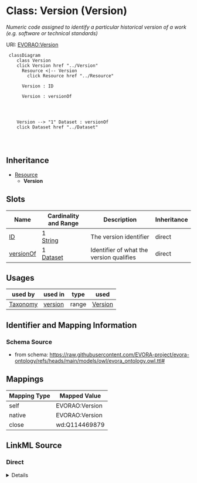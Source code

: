 

# Class: Version (Version)


_Numeric code assigned to identify a particular historical version of a work (e.g. software or technical standards)_





URI: [EVORAO:Version](https://raw.githubusercontent.com/EVORA-project/evora-ontology/refs/heads/main/models/owl/evora_ontology.owl.ttl#Version)






```mermaid
 classDiagram
    class Version
    click Version href "../Version"
      Resource <|-- Version
        click Resource href "../Resource"
      
      Version : ID
        
      Version : versionOf
        
          
    
    
    Version --> "1" Dataset : versionOf
    click Dataset href "../Dataset"

        
      
```





## Inheritance
* [Resource](Resource.md)
    * **Version**



## Slots

| Name | Cardinality and Range | Description | Inheritance |
| ---  | --- | --- | --- |
| [ID](ID.md) | 1 <br/> [String](String.md) | The version identifier | direct |
| [versionOf](versionOf.md) | 1 <br/> [Dataset](Dataset.md) | Identifier of what the version qualifies | direct |





## Usages

| used by | used in | type | used |
| ---  | --- | --- | --- |
| [Taxonomy](Taxonomy.md) | [version](version.md) | range | [Version](Version.md) |






## Identifier and Mapping Information







### Schema Source


* from schema: https://raw.githubusercontent.com/EVORA-project/evora-ontology/refs/heads/main/models/owl/evora_ontology.owl.ttl#




## Mappings

| Mapping Type | Mapped Value |
| ---  | ---  |
| self | EVORAO:Version |
| native | EVORAO:Version |
| close | wd:Q114469879 |







## LinkML Source

<!-- TODO: investigate https://stackoverflow.com/questions/37606292/how-to-create-tabbed-code-blocks-in-mkdocs-or-sphinx -->

### Direct

<details>
```yaml
name: Version
description: Numeric code assigned to identify a particular historical version of
  a work (e.g. software or technical standards)
title: Version
from_schema: https://raw.githubusercontent.com/EVORA-project/evora-ontology/refs/heads/main/models/owl/evora_ontology.owl.ttl#
close_mappings:
- wd:Q114469879
is_a: Resource
slots:
- ID
- versionOf
slot_usage:
  ID:
    name: ID
    description: The version identifier
    title: ID
    close_mappings:
    - wdp:P393
    - schema:version
    domain_of:
    - Version
    range: string
    required: true
    multivalued: false
  versionOf:
    name: versionOf
    description: Identifier of what the version qualifies
    title: version Of
    domain_of:
    - Version
    range: Dataset
    required: true
    multivalued: false

```
</details>

### Induced

<details>
```yaml
name: Version
description: Numeric code assigned to identify a particular historical version of
  a work (e.g. software or technical standards)
title: Version
from_schema: https://raw.githubusercontent.com/EVORA-project/evora-ontology/refs/heads/main/models/owl/evora_ontology.owl.ttl#
close_mappings:
- wd:Q114469879
is_a: Resource
slot_usage:
  ID:
    name: ID
    description: The version identifier
    title: ID
    close_mappings:
    - wdp:P393
    - schema:version
    domain_of:
    - Version
    range: string
    required: true
    multivalued: false
  versionOf:
    name: versionOf
    description: Identifier of what the version qualifies
    title: version Of
    domain_of:
    - Version
    range: Dataset
    required: true
    multivalued: false
attributes:
  ID:
    name: ID
    description: The version identifier
    title: ID
    from_schema: https://raw.githubusercontent.com/EVORA-project/evora-ontology/refs/heads/main/models/owl/evora_ontology.owl.ttl#
    close_mappings:
    - wdp:P393
    - schema:version
    rank: 1000
    alias: ID
    owner: Version
    domain_of:
    - Version
    range: string
    required: true
    multivalued: false
  versionOf:
    name: versionOf
    description: Identifier of what the version qualifies
    title: version Of
    from_schema: https://raw.githubusercontent.com/EVORA-project/evora-ontology/refs/heads/main/models/owl/evora_ontology.owl.ttl#
    rank: 1000
    alias: versionOf
    owner: Version
    domain_of:
    - Version
    range: Dataset
    required: true
    multivalued: false

```
</details>